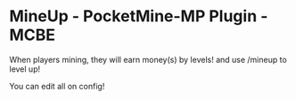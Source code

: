 # MineUp - PocketMine-MP Plugin - MCBE
When players mining, they will earn money(s) by levels!
and use /mineup to level up!

You can edit all on config!
